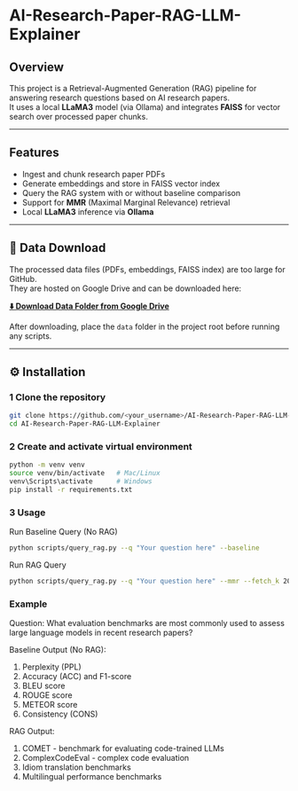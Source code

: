 # AI-Research-Paper-RAG-LLM-Explainer

## Overview
This project is a Retrieval-Augmented Generation (RAG) pipeline for answering research questions based on AI research papers.  
It uses a local **LLaMA3** model (via Ollama) and integrates **FAISS** for vector search over processed paper chunks.

---

## Features
- Ingest and chunk research paper PDFs
- Generate embeddings and store in FAISS vector index
- Query the RAG system with or without baseline comparison
- Support for **MMR** (Maximal Marginal Relevance) retrieval
- Local **LLaMA3** inference via **Ollama**

---

## 📂 Data Download
The processed data files (PDFs, embeddings, FAISS index) are too large for GitHub.  
They are hosted on Google Drive and can be downloaded here:

**[⬇️ Download Data Folder from Google Drive](<INSERT_GOOGLE_DRIVE_LINK_HERE>)**

After downloading, place the `data` folder in the project root before running any scripts.

---

## ⚙️ Installation

### 1 Clone the repository
```bash
git clone https://github.com/<your_username>/AI-Research-Paper-RAG-LLM-Explainer.git
cd AI-Research-Paper-RAG-LLM-Explainer
```

### 2 Create and activate virtual environment
```bash
python -m venv venv
source venv/bin/activate   # Mac/Linux
venv\Scripts\activate      # Windows
pip install -r requirements.txt
```

### 3 Usage
Run Baseline Query (No RAG)
```bash
python scripts/query_rag.py --q "Your question here" --baseline
```
Run RAG Query
```bash
python scripts/query_rag.py --q "Your question here" --mmr --fetch_k 200
```

### Example
Question:
What evaluation benchmarks are most commonly used to assess large language models in recent research papers?

Baseline Output (No RAG):
1. Perplexity (PPL)
2. Accuracy (ACC) and F1-score
3. BLEU score
4. ROUGE score
5. METEOR score
6. Consistency (CONS)

RAG Output:
1. COMET - benchmark for evaluating code-trained LLMs
2. ComplexCodeEval - complex code evaluation
3. Idiom translation benchmarks
4. Multilingual performance benchmarks

